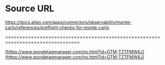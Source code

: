 # Source URL
https://docs.atlan.com/apps/connectors/observability/monte-carlo/references/preflight-checks-for-monte-carlo

================================================================================

<!--
canonical: https://docs.atlan.com/apps/connectors/observability/monte-carlo/references/preflight-checks-for-monte-carlo
link-alternate: https://docs.atlan.com/apps/connectors/observability/monte-carlo/references/preflight-checks-for-monte-carlo
meta-description: Before [running the Monte Carlo crawler](/apps/connectors/observability/monte-carlo/how-tos/crawl-monte-carlo), you can run [preflight checks](/product/c.
meta-docsearch:docusaurus_tag: docs-default-current
meta-docsearch:language: en
meta-docsearch:version: current
meta-docusaurus_locale: en
meta-docusaurus_tag: docs-default-current
meta-docusaurus_version: current
meta-generator: Docusaurus v3.8.1
meta-og-description: Before [running the Monte Carlo crawler](/apps/connectors/observability/monte-carlo/how-tos/crawl-monte-carlo), you can run [preflight checks](/product/c.
meta-og-locale: en
meta-og-title: Preflight checks for Monte Carlo | Atlan Documentation
meta-og-url: https://docs.atlan.com/apps/connectors/observability/monte-carlo/references/preflight-checks-for-monte-carlo
meta-twitter:card: summary_large_image
meta-viewport: width=device-width,initial-scale=1
title: Preflight checks for Monte Carlo | Atlan Documentation
-->

[https://www.googletagmanager.com/ns.html?id=GTM-TZTFMW4J](https://www.googletagmanager.com/ns.html?id=GTM-TZTFMW4J)


